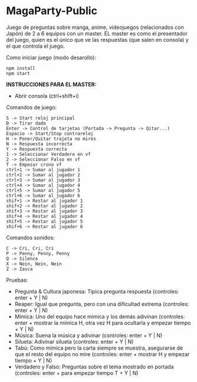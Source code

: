 # MagaParty-Public
Juego de preguntas sobre manga, anime, videojuegos (relacionados con Japón) de 2 a 6 equipos con un master.
EL master es como el presentador del juego, quien es el único que ve las respuestas (que salen en consola) y el que controla el juego.

Como iniciar juego (modo desarollo):

    npm install
    npm start

**INSTRUCCIONES PARA EL MASTER:**
- Abrir consola (ctrl+shift+i)

Comandos de juego:

    S -> Start reloj principal
    D -> Tirar dado
    Enter -> Control de tarjetas (Portada -> Pregunta -> Qitar...)
    Espacio -> Start/Stop contrareloj
    H -> Poner/Quitar trajeta no mires
    N -> Respuesta incorrecta
    Y -> Respuesta correcta
    1 -> Seleccionar Verdadero en vf
    2 -> Seleccionar Falso en vf
    T -> Empezar crono vf
    ctrl+1 -> Sumar al jugador 1
    ctrl+2 -> Sumar al jugador 2
    ctrl+3 -> Sumar al jugador 3
    ctrl+4 -> Sumar al jugador 4
    ctrl+5 -> Sumar al jugador 5
    ctrl+6 -> Sumar al jugador 6
    shif+1 -> Restar al jugador 1
    shif+2 -> Restar al jugador 2
    shif+3 -> Restar al jugador 3
    shif+4 -> Restar al jugador 4
    shif+5 -> Restar al jugador 5
    shif+6 -> Restar al jugador 6

Comandos sonidos:

    C -> Cri, Cri, Cri
    P -> Penny, Penny, Penny
    Q -> Silence
    X -> Nein, Nein, Nein
    Z -> Zasca

Pruebas:
- Pregunta & Cultura japonesa: Tipica pregunta respuesta (controles: enter + Y | N)
- Reaper: Igual que pregunta, pero con una dificultad extrema (controles: enter + Y | N)
- Mímica: Uno del equipo hace mímica y los demás adivinan (controles: enter + mostrar la mímica H, otra vez H para ocultarla y empezar tiempo + Y | N)
- Música: Suena la música y adivinar (controles: enter + Y | N)
- Silueta: Adivinar silueta (controles: enter + Y | N)
- Tabú: Como mímica pero la carta siempre se muestra, asegurarse de que el resto del equipo no mire (controles: enter + mostrar H y empezar tiempo + Y | N)
- Verdadero y Falso: Preguntas sobre el tema mostrado en portada (controles: enter + para empezar tiempo T + Y | N)